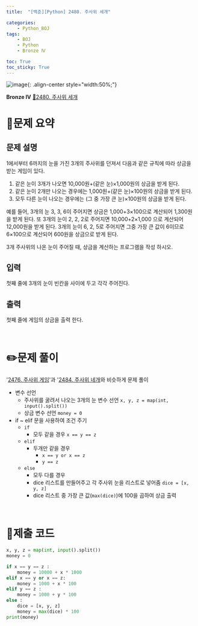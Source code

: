 ```yaml
---
title:  "[백준][Python] 2480. 주사위 세개" 

categories: 
    - Python_BOJ
tags: 
    - BOJ
    - Python
    - Bronze Ⅳ

toc: True
toc_sticky: True
---
```

![image](https://github.com/user-attachments/assets/32319fe8-99e9-4031-b5d1-9f1909b510dc){: .align-center style="width:50%;"}

**Bronze Ⅳ** 
[🔗2480. 주사위 세개]('https://www.acmicpc.net/problem/2480')

# 📝문제 요약
## 문제 설명
1에서부터 6까지의 눈을 가진 3개의 주사위를 던져서 다음과 같은 규칙에 따라 상금을 받는 게임이 있다.

1. 같은 눈이 3개가 나오면 10,000원+(같은 눈)×1,000원의 상금을 받게 된다.
2. 같은 눈이 2개만 나오는 경우에는 1,000원+(같은 눈)×100원의 상금을 받게 된다.
3. 모두 다른 눈이 나오는 경우에는 (그 중 가장 큰 눈)×100원의 상금을 받게 된다.

예를 들어, 3개의 눈 3, 3, 6이 주어지면 상금은 1,000+3×100으로 계산되어 1,300원을 받게 된다. 또 3개의 눈이 2, 2, 2로 주어지면 10,000+2×1,000 으로 계산되어 12,000원을 받게 된다. 3개의 눈이 6, 2, 5로 주어지면 그중 가장 큰 값이 6이므로 6×100으로 계산되어 600원을 상금으로 받게 된다.

3개 주사위의 나온 눈이 주어질 때, 상금을 계산하는 프로그램을 작성 하시오.

## 입력
첫째 줄에 3개의 눈이 빈칸을 사이에 두고 각각 주어진다.

## 출력
첫째 줄에 게임의 상금을 출력 한다.


<br>

# ✏️문제 풀이
'[2476. 주사위 게임](https://hzi09.github.io/python_boj/python_2746/)'과 '[2484. 주사위 네개](https://hzi09.github.io/python_boj/python_2484/)와 비슷하게 문제 풀이

- 변수 선언
    - 주사위를 굴려서 나오는 3개의 눈 변수 선언 `x, y, z = map(int, input().split())`
    - 상금 변수 선언 `money = 0`
- if ~ elif 문을 사용하여 조건 주기
    - `if`
        - 모두 같을 경우 `x == y == z`
    - `elif`
        - 두개만 같을 경우
            - `x == y or x == z`
            - `y == z`
    - `else`
        - 모두 다를 경우
        - dice 리스트를 만들어주고 각 주사위 눈을 리스트로 넣어줌 `dice = [x, y, z]`
        - dice 리스트 중 가장 큰 값(`max(dice)`)에 100을 곱하여 상금 출력


<br>

# 💯제출 코드
```python
x, y, z = map(int, input().split())
money = 0

if x == y == z :
    money = 10000 + x * 1000
elif x == y or x == z:
    money = 1000 + x * 100
elif y == z :
    money = 1000 + y * 100
else :
    dice = [x, y, z]
    money = max(dice) * 100
print(money)
```
